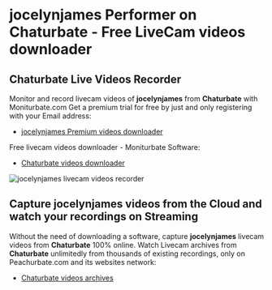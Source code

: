 # jocelynjames Performer on Chaturbate - Free LiveCam videos downloader

## Chaturbate Live Videos Recorder

Monitor and record livecam videos of **jocelynjames** from **Chaturbate** with Moniturbate.com
Get a premium trial for free by just and only registering with your Email address:
* [jocelynjames Premium videos downloader](https://moniturbate.com/request-demo-licence-key.html)

Free livecam videos downloader - Moniturbate Software:
* [Chaturbate videos downloader](https://moniturbate.com/moniturbate-download-software.html)

![jocelynjames livecam videos recorder](https://peachurnet.com/templates/moniturbate-software.png)


## Capture jocelynjames videos from the Cloud and watch your recordings on Streaming

Without the need of downloading a software, capture **jocelynjames** livecam videos from **Chaturbate** 100% online.
Watch Livecam archives from **Chaturbate** unlimitedly from thousands of existing recordings, only on Peachurbate.com and its websites network:
* [Chaturbate videos archives](https://peachurnet.com/)